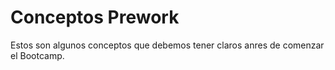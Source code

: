 # Conceptos Prework

Estos son algunos conceptos que debemos tener claros anres de comenzar el Bootcamp.